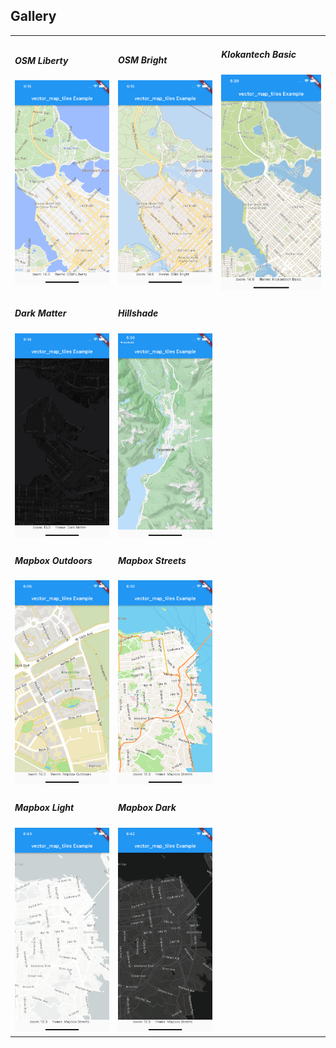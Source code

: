 ## Gallery

<table>
    <tr>
        <td>
            <h5>OSM Liberty</h5>
            <img src="theme-osm-liberty.png" alt="example screenshot" width="292" />
        </td>
        <td>
            <h5>OSM Bright</h5>
            <img src="theme-osm-bright.png" alt="example screenshot" width="292" />
        </td>
        <td>
            <h5>Klokantech Basic</h5>
            <img src="theme-klokantech-basic.png" alt="example screenshot" width="292" />
        </td>
    </tr>
    <tr>
        <td>
            <h5>Dark Matter</h5>
            <img src="theme-dark-matter.png" alt="example screenshot" width="292" />
        </td>
        <td>
            <h5>Hillshade</h5>
            <img src="../vector_map_tiles-example-hillshade.png" alt="example screenshot" width="292" />
        </td>
        <td>
        </td>
    </tr>
    <tr>
        <td>
            <h5>Mapbox Outdoors</h5>
            <img src="theme-mapbox-outdoors.png" alt="example screenshot" width="292" />
        </td>
        <td>
            <h5>Mapbox Streets</h5>
            <img src="theme-mapbox-streets.png" alt="example screenshot" width="292" />
        </td>
        <td>
        </td>
    </tr>
    <tr>
        <td>
            <h5>Mapbox Light</h5>
            <img src="theme-mapbox-light.png" alt="example screenshot" width="292" />
        </td>
        <td>
            <h5>Mapbox Dark</h5>
            <img src="theme-mapbox-dark.png" alt="example screenshot" width="292" />
        </td>
        <td>
        </td>
    </tr>
</table>